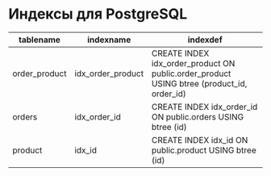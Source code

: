 # Индексы для PostgreSQL

|   tablename   |      indexname       |                                     indexdef                                     |
|---------------|----------------------|----------------------------------------------------------------------------------|
| order_product | idx_order_product | CREATE INDEX idx_order_product ON public.order_product USING btree (product_id, order_id) |
| orders        | idx_order_id      | CREATE INDEX idx_order_id ON public.orders USING btree (id) |
| product       | idx_id            | CREATE INDEX idx_id ON public.product USING btree (id) |


